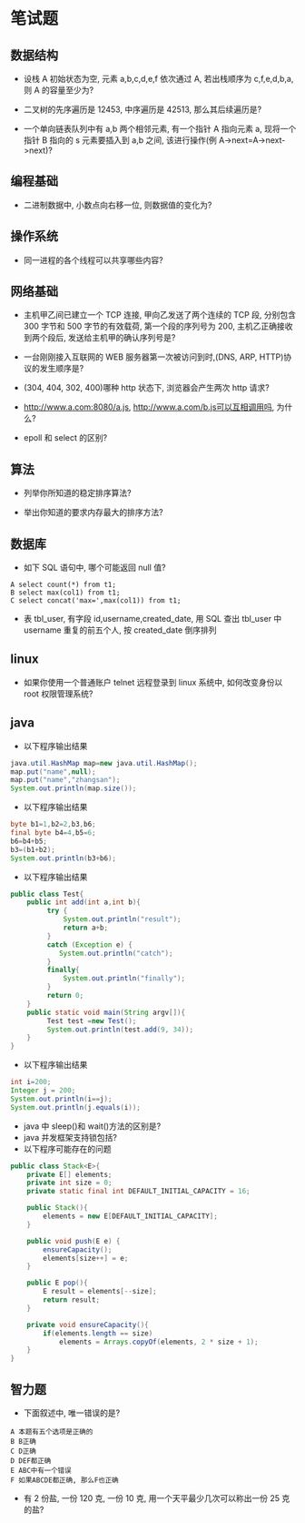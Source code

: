 # 笔试题

## 数据结构

- 设栈 A 初始状态为空, 元素 a,b,c,d,e,f 依次通过 A, 若出栈顺序为 c,f,e,d,b,a, 则 A 的容量至少为?

- 二叉树的先序遍历是 12453, 中序遍历是 42513, 那么其后续遍历是?

- 一个单向链表队列中有 a,b 两个相邻元素, 有一个指针 A 指向元素 a, 现将一个指针 B 指向的 s 元素要插入到 a,b 之间, 该进行操作(例 A->next=A->next->next)?

## 编程基础

- 二进制数据中, 小数点向右移一位, 则数据值的变化为?

## 操作系统

- 同一进程的各个线程可以共享哪些内容?

## 网络基础

- 主机甲乙间已建立一个 TCP 连接, 甲向乙发送了两个连续的 TCP 段, 分别包含 300 字节和 500 字节的有效载荷, 第一个段的序列号为 200, 主机乙正确接收到两个段后, 发送给主机甲的确认序列号是?

- 一台刚刚接入互联网的 WEB 服务器第一次被访问到时,(DNS, ARP, HTTP)协议的发生顺序是?

- (304, 404, 302, 400)哪种 http 状态下, 浏览器会产生两次 http 请求?

- http://www.a.com:8080/a.js, http://www.a.com/b.js可以互相调用吗, 为什么?

- epoll 和 select 的区别?

## 算法

- 列举你所知道的稳定排序算法?

- 举出你知道的要求内存最大的排序方法?

## 数据库

- 如下 SQL 语句中, 哪个可能返回 null 值?

```
A select count(*) from t1;
B select max(col1) from t1;
C select concat('max=',max(col1)) from t1;
```

- 表 tbl_user, 有字段 id,username,created_date, 用 SQL 查出 tbl_user 中 username 重复的前五个人, 按 created_date 倒序排列

## linux

- 如果你使用一个普通账户 telnet 远程登录到 linux 系统中, 如何改变身份以 root 权限管理系统?

## java

- 以下程序输出结果

```java
java.util.HashMap map=new java.util.HashMap();
map.put("name",null);
map.put("name","zhangsan");
System.out.println(map.size());
```

- 以下程序输出结果

```java
byte b1=1,b2=2,b3,b6;
final byte b4=4,b5=6;
b6=b4+b5;
b3=(b1+b2);
System.out.println(b3+b6);
```

- 以下程序输出结果

```java
public class Test{
    public int add(int a,int b){
         try {
             System.out.println("result");
             return a+b;
         }
         catch (Exception e) {
            System.out.println("catch");
         }
         finally{
             System.out.println("finally");
         }
         return 0;
    }
    public static void main(String argv[]){
         Test test =new Test();
         System.out.println(test.add(9, 34));
    }
}
```

- 以下程序输出结果

```java
int i=200;
Integer j = 200;
System.out.println(i==j);
System.out.println(j.equals(i));
```

- java 中 sleep()和 wait()方法的区别是?
- java 并发框架支持锁包括?
- 以下程序可能存在的问题

```java
public class Stack<E>{
    private E[] elements;
    private int size = 0;
    private static final int DEFAULT_INITIAL_CAPACITY = 16;

    public Stack(){
        elements = new E[DEFAULT_INITIAL_CAPACITY];
    }

    public void push(E e) {
        ensureCapacity();
        elements[size++] = e;
    }

    public E pop(){
        E result = elements[--size];
        return result;
    }

    private void ensureCapacity(){
        if(elements.length == size)
            elements = Arrays.copyOf(elements, 2 * size + 1);
    }
}
```

## 智力题

- 下面叙述中, 唯一错误的是?

```
A 本题有五个选项是正确的
B B正确
C D正确
D DEF都正确
E ABC中有一个错误
F 如果ABCDE都正确, 那么F也正确
```

- 有 2 份盐, 一份 120 克, 一份 10 克, 用一个天平最少几次可以称出一份 25 克的盐?
